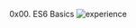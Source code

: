 0x00. ES6 Basics
![experience](https://user-images.githubusercontent.com/101402625/214031205-a5b9a899-5464-4592-b07e-3e5e083eb585.jpg)
